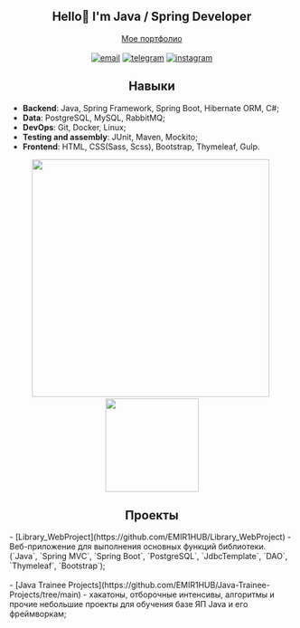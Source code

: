 
<h2 align="center"> Hello👋 I'm Java / Spring Developer</h2>
<p align="center">
  <a href="https://emir1hub.github.io/">Мое портфолио</a>
  <br><br>
  <a href="emir230301@gmail.com"><img src="https://img.shields.io/badge/email-blue?style=for-the-badge&logo=gmail&logoColor=orange&color=050505" alt="email"></a>
  <a href="https://t.me/cokln"><img src="https://img.shields.io/badge/Telegram-2CA5E0?style=for-the-badge&logo=telegram&logoColor=27A0D9&color=050505" alt="telegram"></a>
  <a href="https://www.instagram.com/luckyonekid"><img src="https://img.shields.io/badge/Instagram-%23E4405F.svg?style=for-the-badge&logo=Instagram&logoColor=B4068E&color=050505" alt="instagram"></a>
</p>

<h2 align="center">Навыки</h2>

* **Backend**: Java, Spring Framework, Spring Boot, Hibernate ORM, C#;
* **Data**: PostgreSQL, MySQL, RabbitMQ;
* **DevOps**: Git, Docker, Linux;
* **Testing and assembly**: JUnit, Maven, Mockito;
* **Frontend**: HTML, CSS(Sass, Scss), Bootstrap, Thymeleaf, Gulp.

<a>
  <p align="center">
    <img src="https://github-readme-stats.vercel.app/api?username=EMIR1HUB&theme=nightowl&text_color=7dc4fa" width="420"/>&nbsp;
    <img src="https://github-readme-stats.vercel.app/api/top-langs/?username=EMIR1HUB&layout=compact&hide=sass&theme=nightowl&text_color=7dc4fa" height="165"/>
  </p>
</a>

<h2 align="center">Проекты</h2>
- [Library_WebProject](https://github.com/EMIR1HUB/Library_WebProject) - Веб-приложение для выполнения основных функций библиотеки.
(`Java`, `Spring MVC`, `Spring Boot`, `PostgreSQL`, `JdbcTemplate`, `DAO`, `Thymeleaf`, `Bootstrap`);
<br><br>
- [Java Trainee Projects](https://github.com/EMIR1HUB/Java-Trainee-Projects/tree/main) - хакатоны, отборочные интенсивы, алгоритмы и прочие небольшие проекты для обучения базе ЯП Java и его фреймворкам;

